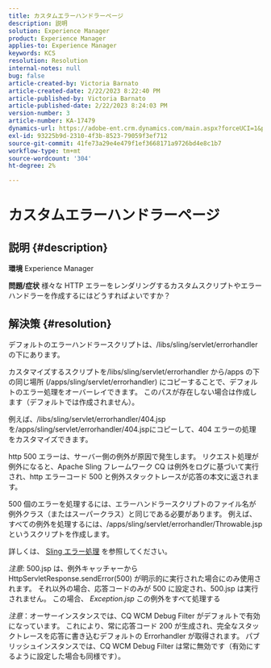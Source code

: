 ```yaml
---
title: カスタムエラーハンドラーページ
description: 説明
solution: Experience Manager
product: Experience Manager
applies-to: Experience Manager
keywords: KCS
resolution: Resolution
internal-notes: null
bug: false
article-created-by: Victoria Barnato
article-created-date: 2/22/2023 8:22:40 PM
article-published-by: Victoria Barnato
article-published-date: 2/22/2023 8:24:03 PM
version-number: 3
article-number: KA-17479
dynamics-url: https://adobe-ent.crm.dynamics.com/main.aspx?forceUCI=1&pagetype=entityrecord&etn=knowledgearticle&id=8df423a3-eeb2-ed11-83fe-6045bd0067ea
exl-id: 93225b9d-2310-4f3b-8523-79059f3ef712
source-git-commit: 41fe73a29e4e479f1ef3668171a9726bd4e8c1b7
workflow-type: tm+mt
source-wordcount: '304'
ht-degree: 2%

---
```


# カスタムエラーハンドラーページ

## 説明 {#description}

<b>環境</b>
Experience Manager


<b>問題/症状</b>
様々な HTTP エラーをレンダリングするカスタムスクリプトやエラーハンドラーを作成するにはどうすればよいですか？


## 解決策 {#resolution}


デフォルトのエラーハンドラースクリプトは、/libs/sling/servlet/errorhandler の下にあります。

カスタマイズするスクリプトを/libs/sling/servlet/errorhandler から/apps の下の同じ場所 (/apps/sling/servlet/errorhandler) にコピーすることで、デフォルトのエラー処理をオーバーレイできます。 このパスが存在しない場合は作成します（デフォルトでは作成されません）。

例えば、/libs/sling/servlet/errorhandler/404.jspを/apps/sling/servlet/errorhandler/404.jspにコピーして、404 エラーの処理をカスタマイズできます。

http 500 エラーは、サーバー側の例外が原因で発生します。 リクエスト処理が例外になると、Apache Sling フレームワーク CQ は例外をログに基づいて実行され、http エラーコード 500 と例外スタックトレースが応答の本文に返されます。

500 個のエラーを処理するには、エラーハンドラースクリプトのファイル名が例外クラス（またはスーパークラス）と同じである必要があります。 例えば、すべての例外を処理するには、/apps/sling/servlet/errorhandler/Throwable.jspというスクリプトを作成します。

詳しくは、 [Sling エラー処理](https://sling.apache.org/documentation/the-sling-engine/errorhandling.html) を参照してください。

*注意*: 500.jsp は、例外キャッチャーから HttpServletResponse.sendError(500) が明示的に実行された場合にのみ使用されます。
それ以外の場合、応答コードのみが 500 に設定され、500.jsp は実行されません。
この場合、 *Exception.jsp* この例外をすべて処理する

*注意*：オーサーインスタンスでは、CQ WCM Debug Filter がデフォルトで有効になっています。 これにより、常に応答コード 200 が生成され、完全なスタックトレースを応答に書き込むデフォルトの Errorhandler が取得されます。 パブリッシュインスタンスでは、CQ WCM Debug Filter は常に無効です（有効にするように設定した場合も同様です）。
